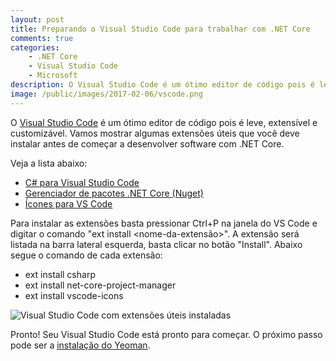 ```yaml
---
layout: post
title: Preparando o Visual Studio Code para trabalhar com .NET Core
comments: true
categories: 
    - .NET Core
    - Visual Studio Code
    - Microsoft
description: O Visual Studio Code é um ótimo editor de código pois é leve, extensível e customizável. Vamos mostrar algumas extensões úteis que você deve instalar antes de começar a desenvolver software com .NET Core.
image: /public/images/2017-02-06/vscode.png
---
```


O [Visual Studio Code](https://code.visualstudio.com/) é um ótimo editor de código pois é leve, extensível e customizável. Vamos mostrar algumas extensões úteis que você deve instalar antes de começar a desenvolver software com .NET Core.

Veja a lista abaixo:

* [C# para Visual Studio Code](https://marketplace.visualstudio.com/items?itemName=ms-vscode.csharp)
* [Gerenciador de pacotes .NET Core (Nuget)](https://marketplace.visualstudio.com/items?itemName=ksubedi.net-core-project-manager)
* [Ícones para VS Code](https://marketplace.visualstudio.com/items?itemName=robertohuertasm.vscode-icons)

Para instalar as extensões basta pressionar Ctrl+P na janela do VS Code e digitar o comando "ext install &lt;nome-da-extensão&gt;". A extensão será listada na barra lateral esquerda, basta clicar no botão "Install". Abaixo segue o comando de cada extensão:

* ext install csharp
* ext install net-core-project-manager
* ext install vscode-icons

![Visual Studio Code com extensões úteis instaladas]({{site.baseurl}}/public/images/2017-02-06/vscode.png)

Pronto! Seu Visual Studio Code está pronto para começar. O próximo passo pode ser a [instalação do Yeoman]({{site.baseurl}}/preparando-o-windows-para-criar-sua-primeira-aplicacao-asp-net-core.md).




